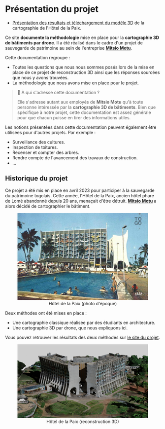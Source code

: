 # Présentation du projet

- [Présentation des résultats et téléchargement du modèle 3D](https://mitsio-motu-data.github.io/fipa/) de la cartographie de l'Hôtel de la Paix.

Ce site **documente la méthodologie** mise en place pour la **cartographie 3D de bâtiments par drone**.
Il a été réalisé dans le cadre d'un projet de sauvegarde de patrimoine au sein de l'entreprise **[Mitsio Motu](./mm.md)**.

Cette documentation regroupe :

- Toutes les questions que nous nous sommes posés lors de la mise en place de ce projet de reconstruction 3D ainsi que les réponses sourcées que nous y avons trouvées.
- La méthodologie que nous avons mise en place pour le projet.

> 🤔 À qui s'adresse cette documentation ?
>
> Elle s'adresse autant aux employés de **Mitsio Motu** qu'à toute personne intéressée par la **cartographie 3D de bâtiments**.
> Bien que spécifique à notre projet, cette documentation est assez générale pour que chacun puisse en tirer des informations utiles.

Les notions présentées dans cette documentation peuvent également être utilisées pour d'autres projets. Par exemple :

- Surveillance des cultures.
- Inspection de toitures.
- Recenser et compter des arbres.
- Rendre compte de l'avancement des travaux de construction.
- ...

## Historique du projet

Ce projet a été mis en place en avril 2023 pour participer à la sauvegarde du patrimoine togolais. Cette année, l'Hôtel de la Paix, ancien hôtel phare de Lomé abandonné depuis 20 ans, menaçait d'être détruit. **[Mitsio Motu](https://www.mitsiomotu.com/)** a alors décidé de cartographier le bâtiment.

<figure align=center>
    <img src="hdp_original_picture.jpg" width=650/>
    <figcaption>Hôtel de la Paix (photo d'époque)</figcaption>
</figure>

Deux méthodes ont été mises en place :

- Une cartographie classique réalisée par des étudiants en architecture.
- Une cartographie 3D par drone, que nous expliquons ici.

Vous pouvez retrouver les résultats des deux méthodes sur [le site du projet](https://mitsio-motu-data.github.io/fipa/).

<figure align=center>
    <img src="hdp_3d_reconstruction.jpg" width=650/>
    <figcaption>Hôtel de la Paix (reconstruction 3D)</figcaption>
</figure>
